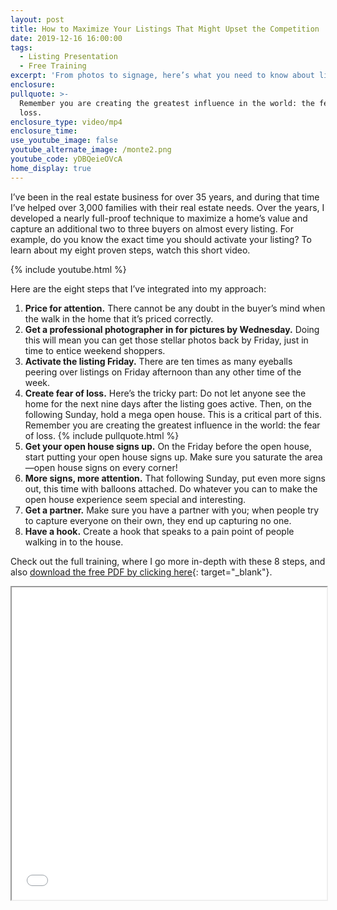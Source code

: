 ```yaml
---
layout: post
title: How to Maximize Your Listings That Might Upset the Competition
date: 2019-12-16 16:00:00
tags:
  - Listing Presentation
  - Free Training
excerpt: 'From photos to signage, here’s what you need to know about listings'
enclosure:
pullquote: >-
  Remember you are creating the greatest influence in the world: the fear of
  loss.
enclosure_type: video/mp4
enclosure_time:
use_youtube_image: false
youtube_alternate_image: /monte2.png
youtube_code: yDBQeieOVcA
home_display: true
---
```


I’ve been in the real estate business for over 35 years, and during that time I’ve helped over 3,000 families with their real estate needs. Over the years, I developed a nearly full-proof technique to maximize a home’s value and capture an additional two to three buyers on almost every listing. For example, do you know the exact time you should activate your listing? To learn about my eight proven steps, watch this short video.

{% include youtube.html %}

Here are the eight steps that I’ve integrated into my approach:&nbsp;

1. **Price for attention.** There cannot be any doubt in the buyer’s mind when the walk in the home that it’s priced correctly.&nbsp;
2. **Get a professional photographer in for pictures by Wednesday.** Doing this will mean you can get those stellar photos back by Friday, just in time to entice weekend shoppers.&nbsp;
3. **Activate the listing Friday.** There are ten times as many eyeballs peering over listings on Friday afternoon than any other time of the week.&nbsp;
4. **Create fear of loss.** Here’s the tricky part: Do not let anyone see the home for the next nine days after the listing goes active. Then, on the following Sunday, hold a mega open house. This is a critical part of this. Remember you are creating the greatest influence in the world: the fear of loss. {% include pullquote.html %}
5. **Get your open house signs up.**&nbsp;On the Friday before the open house, start putting your open house signs up. Make sure you saturate the area—open house signs on every corner\!&nbsp;
6. **More signs, more attention.** That following Sunday, put even more signs out, this time with balloons attached. Do whatever you can to make the open house experience seem special and interesting.&nbsp;
7. **Get a partner.** Make sure you have a partner with you; when people try to capture everyone on their own, they end up capturing no one.&nbsp;
8. **Have a hook.**&nbsp;Create a hook that speaks to a pain point of people walking in to the house.&nbsp;

Check out the full training, where I go more in-depth with these 8 steps, and also [download the free PDF by clicking here](/uploads/listing.pdf){: target="_blank"}.&nbsp;

<iframe src="/uploads/listing.pdf" width="100%" height="500px"></iframe>
